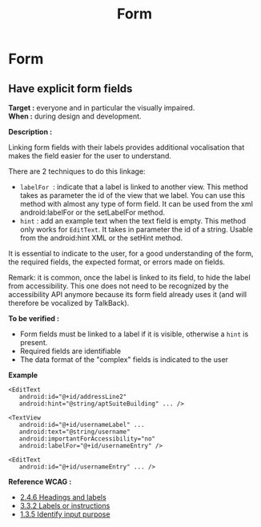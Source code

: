 ﻿---
title: "Form"
---

# Form

## Have explicit form fields

**Target&nbsp;:** everyone and in particular the visually impaired.  
**When&nbsp;:** during design and development.

**Description&nbsp;:**

Linking form fields with their labels provides additional vocalisation that makes the field easier for the user to understand.
  
There are 2 techniques to do this linkage:
 - `labelFor` &nbsp;: indicate that a label is linked to another view.  This method takes as parameter the id of the view that we label. You can use this method with almost any type of form field. It can be used from the xml android:labelFor or the setLabelFor method.
 - `hint`&nbsp;: add an example text when the text field is empty. This method only works for `EditText`. It takes in parameter the id of a string. Usable from the android:hint XML or the setHint method.

It is essential to indicate to the user, for a good understanding of the form, the required fields, the expected format, or errors made on fields.

Remark: it is common, once the label is linked to its field, to hide the label from accessibility. This one does not need to be recognized by the accessibility API anymore because its form field already uses it (and will therefore be vocalized by TalkBack).

**To be verified&nbsp;:**

- Form fields must be linked to a label if it is visible, otherwise a `hint` is present.
- Required fields are identifiable
- The data format of the "complex" fields is indicated to the user

**Example** 

<pre><code class="xml">&lt;EditText
   android:id="@+id/addressLine2"
   android:hint="@string/aptSuiteBuilding" ... /&gt;

&lt;TextView
   android:id="@+id/usernameLabel" ...
   android:text="@string/username"
   android:importantForAccessibility="no" 
   android:labelFor="@+id/usernameEntry" /&gt;

&lt;EditText
   android:id="@+id/usernameEntry" ... /&gt;
</code></pre>

**Reference <abbr>WCAG</abbr>&nbsp;:**  
- <a lang="en" href="https://www.w3.org/TR/WCAG21/#headings-and-labels">2.4.6 Headings and labels</a>
- <a lang="en" href="https://www.w3.org/TR/WCAG21/#labels-or-instructions">3.3.2 Labels or instructions</a>
- <a lang="en" href="https://www.w3.org/TR/WCAG21/#identify-input-purpose">1.3.5 Identify input purpose</a>